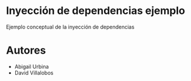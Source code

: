 # Inyección de dependencias ejemplo
Ejemplo conceptual de la inyección de dependencias

# Autores
* Abigail Urbina
* David Villalobos
